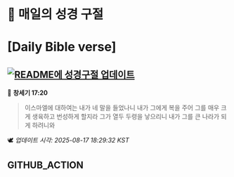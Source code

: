 # 🙏 매일의 성경 구절
# [Daily Bible verse]
## [![README에 성경구절 업데이트](https://github.com/DONGSUKA/first_test/actions/workflows/update-readme-bible.yml/badge.svg)](https://github.com/DONGSUKA/first_test/actions/workflows/update-readme-bible.yml)
<!-- START_BIBLE_VERSE -->
📖 **창세기 17:20**
> 이스마엘에 대하여는 내가 네 말을 들었나니 내가 그에게 복을 주어 그를 매우 크게 생육하고 번성하게 할지라 그가 열두 두령을 낳으리니 내가 그를 큰 나라가 되게 하려니와

🕊️ _업데이트 시각: 2025-08-17 18:29:32 KST_
  <!-- END_BIBLE_VERSE -->
## GITHUB_ACTION
